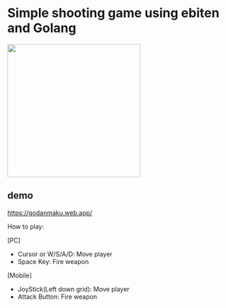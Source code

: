 # Simple shooting game using ebiten and Golang

<image src="https://user-images.githubusercontent.com/1475839/92068343-a59a5180-ede1-11ea-929f-ace0a0030a29.png" width="300px" />

## demo
https://godanmaku.web.app/

How to play:

[PC]
- Cursor or W/S/A/D: Move player
- Space Key: Fire weapon

[Mobile]
- JoyStick(Left down grid): Move player
- Attack Button: Fire weapon
